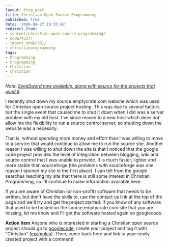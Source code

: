 ```yaml
---
layout: blog_post
title: Christian Open Source Programming
published: true
date: '2008-04-27 19:35:48'
redirect_from:
- content/christian-open-source-programming/
- node/4337/
- import_node/301/
- christianprogramming
tags:
- Programming
- Programming
- Christian
- Christian
---
```


*Note: [SwigSword now available, along with source for the projects that used it](/import_node/362).*

I recently shut down my source.emptycrate.com website which was used for Christian open source project hosting. This was due to several factors but the single event that caused me to shut it down when I did was a server problem with my old host. I've since moved to a new host which does not allow me the flexibility to run a source control server, so shutting down the website was a necessity. 

That is, without spending more money and effort than I was willing to move to a service that would continue to allow me to run the source site. Another reason I was willing to shut down the site is that I noticed that the google code project provides the level of integration between blogging, wiki and source control that I was unable to provide. It is much faster, lighter and more stable than sourceforge (the problems with sourceforge was one reason I opened my site in the first place). I can tell from the google searches reaching my site that there is still some interest in Christian Programming, so I'll continue to make information available here. 

If you are aware of Christian (or non-profit) software that needs to be written, but don't have the skills to, use the contact us link at the top of the page and we'll try and get the project started. If you know of any software that used to be hosted on the source.emptycrate.com site that you are missing, let me know and I'll get the software hosted again on googlecode. 

**Action Item** Anyone who is interested in starting a Christian open source project should go to [googlecode](http://code.google.com/), create your project and tag it with "Christian" ([examples](http://code.google.com/hosting/search?q=label:Christian)). Then, come back here and link to your newly created project with a comment!
